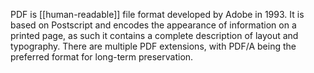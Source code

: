 PDF is [[human-readable]] file format developed by Adobe in 1993. It is based on Postscript and encodes the appearance of information on a printed page, as such it contains a complete description of layout and typography. There are multiple PDF extensions, with PDF/A being the preferred format for long-term preservation. 